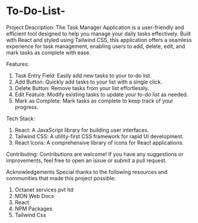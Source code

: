 # To-Do-List-

Project Description:
The Task Manager Application is a user-friendly and efficient tool designed to help you manage your daily tasks effectively. Built with React and styled using Tailwind CSS, this application offers a seamless experience for task management, enabling users to add, delete, edit, and mark tasks as complete with ease.

Features:
1. Task Entry Field: Easily add new tasks to your to-do list.
2. Add Button: Quickly add tasks to your list with a single click.
3. Delete Button: Remove tasks from your list effortlessly.
4. Edit Feature: Modify existing tasks to update your to-do list as needed.
5. Mark as Complete: Mark tasks as complete to keep track of your progress.

Tech Stack:
1. React: A JavaScript library for building user interfaces.
2. Tailwind CSS: A utility-first CSS framework for rapid UI development.
3. React Icons: A comprehensive library of icons for React applications.


Contributing:
Contributions are welcome! If you have any suggestions or improvements, feel free to open an issue or submit a pull request.

Acknowledgements
Special thanks to the following resources and communities that made this project possible:

1. Octanet services pvt ltd
2. MDN Web Docs
3. React
4. NPM Packages
5. Tailwind Css
